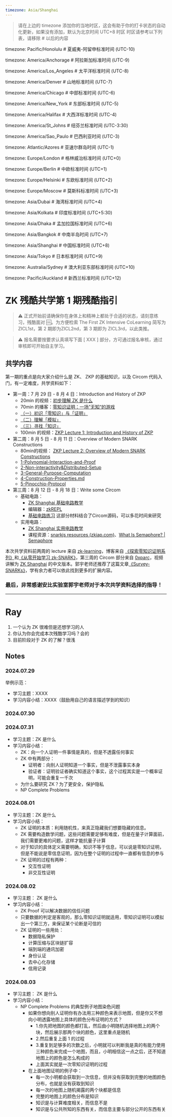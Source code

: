 ```yaml
---
timezone: Asia/Shanghai
---
```


> 请在上边的 timezone 添加你的当地时区，这会有助于你的打卡状态的自动化更新，如果没有添加，默认为北京时间 UTC+8 时区
> 时区请参考以下列表，请移除 # 以后的内容

timezone: Pacific/Honolulu # 夏威夷-阿留申标准时间 (UTC-10)

timezone: America/Anchorage # 阿拉斯加标准时间 (UTC-9)

timezone: America/Los_Angeles # 太平洋标准时间 (UTC-8)

timezone: America/Denver # 山地标准时间 (UTC-7)

timezone: America/Chicago # 中部标准时间 (UTC-6)

timezone: America/New_York # 东部标准时间 (UTC-5)

timezone: America/Halifax # 大西洋标准时间 (UTC-4)

timezone: America/St_Johns # 纽芬兰标准时间 (UTC-3:30)

timezone: America/Sao_Paulo # 巴西利亚时间 (UTC-3)

timezone: Atlantic/Azores # 亚速尔群岛时间 (UTC-1)

timezone: Europe/London # 格林威治标准时间 (UTC+0)

timezone: Europe/Berlin # 中欧标准时间 (UTC+1)

timezone: Europe/Helsinki # 东欧标准时间 (UTC+2)

timezone: Europe/Moscow # 莫斯科标准时间 (UTC+3)

timezone: Asia/Dubai # 海湾标准时间 (UTC+4)

timezone: Asia/Kolkata # 印度标准时间 (UTC+5:30)

timezone: Asia/Dhaka # 孟加拉国标准时间 (UTC+6)

timezone: Asia/Bangkok # 中南半岛时间 (UTC+7)

timezone: Asia/Shanghai # 中国标准时间 (UTC+8)

timezone: Asia/Tokyo # 日本标准时间 (UTC+9)

timezone: Australia/Sydney # 澳大利亚东部标准时间 (UTC+10)

timezone: Pacific/Auckland # 新西兰标准时间 (UTC+12)

# ZK 残酷共学第 1 期残酷指引

> ⚠️ 正式开始前请确保你在身体上和精神上都处于合适的状态，请刻意练习，残酷面对 🆒。为方便检索 The First ZK Intensive CoLearning 简写为 ZICL1st，第 2 期即为ZICL2nd，第 3 期即为 ZICL3rd，以此类推。

> ⚠️ 报名需要按要求认真填写下面 [ XXX ] 部分，方可通过报名审核，通过审核即可开始自主学习。

## 共学内容

第一期的重点是向大家介绍什么是 ZK、 ZKP 的基础知识，以及 Circom 代码入门，有一定难度，共学资料如下：

- 第一周：7 月 29 日 - 8 月 4 日：Introduction and History of ZKP
    - 20min 的视频：[初步理解 ZK 是什么](https://www.youtube.com/watch?v=fOGdb1CTu5c)
    - 70min 的播客：[零知识证明：一场”无知“的游戏](https://www.xiaoyuzhoufm.com/episode/6672a76bb6a8412729e0b103)
    - [（一）初识「零知识」与「证明」](https://learn.z2o-k7e.world/zkp-intro/1/zkp-back.html)
    - [（二）理解「模拟」](https://learn.z2o-k7e.world/zkp-intro/2/zkp-simu.html)
    - [（三）寻找「知识」](https://learn.z2o-k7e.world/zkp-intro/3/zkp-pok.html)
    - 100min 的视频：[ZKP Lecture 1: Introduction and History of ZKP](https://www.youtube.com/watch?v=uchjTIlPzFo)
- 第二周：8 月 5 日 - 8 月 11 日：Overview of Modern SNARK Constructions
    - 80min的视频： [ZKP Lecture 2: Overview of Modern SNARK Constructions](https://www.youtube.com/watch?v=bGEXYpt3sj0)
    - [1-Polynomial-Interaction-and-Proof](https://learn.z2o-k7e.world/zk-snarks/1-Polynomial-Interaction-and-Proof.html)
    - [2-Non-interactivity&Distributed-Setup](https://learn.z2o-k7e.world/zk-snarks/2-Non-interactivity&Distributed-Setup.html)
    - [3-General-Purpose-Computation](https://learn.z2o-k7e.world/zk-snarks/3-General-Purpose-Computation.html)
    - [4-Construction-Properties.md](https://learn.z2o-k7e.world/zk-snarks/4-Construction-Properties.html)
    - [5-Pinocchio-Protocol](https://learn.z2o-k7e.world/zk-snarks/5-Pinocchio-Protocol.html)
- 第三周：8 月 12 日 - 8 月 18 日：Write some Circom
    - 基础电路：
        - [ZK Shanghai 基础电路教学](https://www.youtube.com/watch?v=CTJ1JkYLiyw&ab_channel=SutuLabs)
        - 编辑器：[zkREPL](https://zkrepl.dev/)
        - [基础电路练习](https://github.com/wenjin1997/zkshanghai-workshop/blob/main/lecture2-homework.md) 这部分材料结合了Circom源码，可以多花时间来研究
    - 实用电路：
        - [ZK Shanghai 实用电路教学](https://www.youtube.com/watch?v=smJz5RdY0Nc)
        - 课程资源：[snarkjs resources (zkiap.com)](https://zkiap.com/snarkjs)、[What Is Semaphore? | Semaphore](https://docs.semaphore.pse.dev/)

本次共学资料前两周的 lecture 来自 [zk-learning](https://zk-learning.org/)，博客来自 [《探索零知识证明系列》](https://learn.z2o-k7e.world/zkp-intro/toc.html)和[《从零开始学习 zk-SNARK》](https://learn.z2o-k7e.world/zk-snarks/toc.html)，第三周的 Circom 部分来自 [0xparc](https://zkiap.com/)，视频讲解为 [ZK Shanghai](https://zkshanghai.xyz/) 的中文版本。郭宇老师还推荐了这篇文章[《Survey-SNARKs》](https://www.di.ens.fr/~nitulesc/files/Survey-SNARKs.pdf)，学有余力者可以依此找到更多的扩展内容。

### **最后，非常感谢安比实验室郭宇老师对于本次共学资料选择的指导！**

---

# Ray
1. 一个认为 ZK 很难但是还想学习的人
2. 你认为你会完成本次残酷学习吗？会的
3. 目前阶段对于 ZK 的了解？很浅

## Notes

<!-- Content_START -->

### 2024.07.29

举例示范：

- 学习主题：XXXX
- 学习内容小结：XXXX（鼓励用自己的语言描述学到的知识）

### 2024.07.30

### 2024.07.31

- 学习主题：ZK 是什么
- 学习内容小结：
    - ZK：向一个人证明一件事情是真的，但是不透露任何事实
    - ZK 中有两部分：
        - 证明者：向别人证明知道一个事实，但是不泄露事实本身
        - 验证者：证明验证者确实知道这个事实，这个过程其实是一个概率证明，可能会重复一千次
    - 为什么要研究 ZK？为了更安全，保护隐私
    - NP Complete Problems

### 2024.08.01

- 学习主题：ZK 是什么
- 学习内容小结：
    - ZK 证明的本质：利用随机性，来真正隐藏我们想要隐藏的信息。
    - ZK 需要构造数学问题，这些问题需要足够有难度，但是在量子计算面前，我们需要更难的问题，这样才能抗量子计算
    - 对于知识的具体定义需要明确，知识不等于信息，可以说是零知识证明，但是不能说是零信息证明，因为在整个证明的过程中一直都有信息的参与
    - ZK 证明的过程有两种：
        - 交互性证明
        - 非交互性证明

### 2024.08.02
- 学习主题： ZK 是什么
- 学习内容小结：
    - ZK Proof 可以解决数据的信任问题
    - 只要数据的判定是客观的，那么零知识证明就适用，零知识证明可以模拟出一个第三方，来保证某个论断是可信的
    - ZK 证明的一些用处：
        - 数据隐私保护
        - 计算压缩与区块链扩容
        - 端到端的通讯加密
        - 身份认证
        - 去中心化存储
        - 信用记录

### 2024.08.03
- 学习主题： ZK 是什么
- 学习内容小结：
    - NP Complete Problems 的典型例子地图染色问题
        - 如果你想向别人证明你有办法用三种颜色来表示地图，但是你又不想向小明透露地图上具体的颜色分布证明的方式？
            - 1.你先把地图的颜色都打乱，然后由小明随机选择地图上的两个块，然后展示那两个块的颜色，这里重点是随机
            - 2.然后重复上面 1 的过程
            - 3.重复到足够多的次数之后，小明就可以判断我是真的有能力使用三种颜色来完成一个地图，而且，小明相信这一点之后，还不知道地图上的颜色是怎么构成的
            - 上面其实就是一次零知识证明的过程
        - 在上面地图证明的例子中：
            - 每一次小明都会获取到一次信息，但并没有获取到完整的地图颜色分布，也就是没有获取到知识
            - 每一次的地图上随机揭露的两个块都是信息
            - 完整的地图上的颜色分布是知识
            - 知识是与计算难度相关，而信息不是
            - 知识是与公共所知的东西有关，而信息主要与部分公开的东西有关



<!-- Content_END -->
